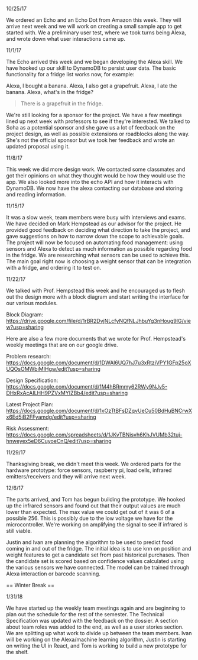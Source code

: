 10/25/17

We ordered an Echo and an Echo Dot from Amazon this week. They will arrive next week and we will work on creating a small sample app to get started with. We a preliminary user test, where we took turns being Alexa, and wrote down what user interactions came up. 

11/1/17

The Echo arrived this week and we began developing the Alexa skill. We have hooked up our skill to DynamoDB to persist user data. The basic functionality for a fridge list works now, for example:

Alexa, I bought a banana.
Alexa, I also got a grapefruit.
Alexa, I ate the banana.
Alexa, what's in the fridge?
> There is a grapefruit in the fridge.

We're still looking for a sponsor for the project. We have a few meetings lined up next week with professors to see if they're interested. We talked to Soha as a potential sponsor and she gave us a lot of feedback on the project design, as well as possible extensions or roadblocks along the way. She's not the official sponsor but we took her feedback and wrote an updated proposal using it.

11/8/17

This week we did more design work. We contacted some classmates and got their opinions on what they thought would be how they would use the app. We also looked more into the echo API and how it interacts with DynamoDB. We now have the alexa contacting our database and storing and reading information.

11/15/17

It was a slow week, team members were busy with interviews and exams. We have decided on Mark Hempstead as our advisor for the project. He provided good feedback on deciding what direction to take the project, and gave suggestions on how to narrow down the scope to achievable goals. The project will now be focused on automating food management: using sensors and Alexa to detect as much information as possible regarding food in the fridge. We are researching what sensors can be used to achieve this. The main goal right now is choosing a weight sensor that can be integration with a fridge, and ordering it to test on.

11/22/17

We talked with Prof. Hempstead this week and he encouraged us to flesh out the design more with a block diagram and start writing the interface for our various modules. 

Block Diagram: https://drive.google.com/file/d/1rBR2DvjNLcfyNQfNLJhbuYg3nHoug9IG/view?usp=sharing

Here are also a few more documents that we wrote for Prof. Hempstead's weekly meetings that are on our google drive.

Problem research: https://docs.google.com/document/d/1DWAl6UQ7hJ7u3xRtziVPY1GFp25oXUQOsOMWbiMIHgw/edit?usp=sharing

Design Specification: https://docs.google.com/document/d/1M4hBRmmy62RWy9NJv5-DHxRxAcAILHH9PZVxMYIZBb4/edit?usp=sharing

Latest Project Plan: https://docs.google.com/document/d/1xOzTtBFsDZqvUeCu50BdHuBNCrwXx6Ed5iB2FFyamdg/edit?usp=sharing

Risk Assessment: https://docs.google.com/spreadsheets/d/1JKvTBNisvh6KhJVUMb32tuj-hnweyex5eD6CuyoeCnQ/edit?usp=sharing

11/29/17

Thanksgiving break, we didn't meet this week. We ordered parts for the hardware prototype: force sensors, raspberry pi, load cells, infrared emitters/receivers and they will arrive next week.

12/6/17

The parts arrived, and Tom has begun building the prototype. We hooked up the infrared sensors and found out that their output values are much lower than expected. The max value we could get out of it was 6 of a possible 256. This is possibly due to the low voltage we have for the microcontroller. We're working on amplifying the signal to see if infrared is still viable.

Justin and Ivan are planning the algorithm to be used to predict food coming in and out of the fridge. The initial idea is to use knn on position and weight features to get a candidate set from past historical purchases. Then the candidate set is scored based on confidence values calculated using the various sensors we have connected. The model can be trained through Alexa interaction or barcode scanning.

== Winter Break ==

1/31/18

We have started up the weekly team meetings again and are beginning to plan out the schedule for the rest of the semester. The Technical Specification was updated with the feedback on the dossier. A section about team roles was added to the end, as well as a user stories section. We are splitting up what work to divide up between the team members. Ivan will be working on the Alexa/machine learning algorithm, Justin is starting on writing the UI in React, and Tom is working to build a new prototype for the shelf.
